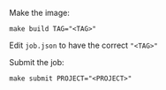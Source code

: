 Make the image:

```shell
make build TAG="<TAG>"
```

Edit `job.json` to have the correct `"<TAG>"`

Submit the job:

```shell
make submit PROJECT="<PROJECT>"
```